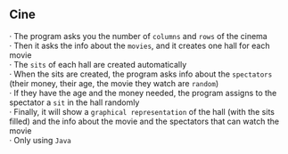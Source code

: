 ## Cine <br>
· The program asks you the number of `columns` and `rows` of the cinema <br>
· Then it asks the info about the `movies`, and it creates one hall for each movie <br>
· The `sits` of each hall are created automatically <br>
· When the sits are created, the program asks info about the `spectators` (their money, their age, the movie they watch are `random`) <br>
· If they have the age and the money needed, the program assigns to the spectator a `sit` in the hall randomly <br>
· Finally, it will show a `graphical representation` of the hall (with the sits filled) and the info about the movie and the spectators that can watch the movie <br>
· Only using `Java`
